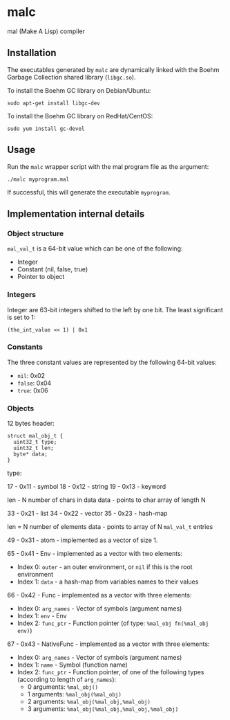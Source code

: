 # malc

mal (Make A Lisp) compiler

## Installation

The executables generated by `malc` are dynamically linked with the Boehm
Garbage Collection shared library (`libgc.so`).

To install the Boehm GC library on Debian/Ubuntu:

    sudo apt-get install libgc-dev

To install the Boehm GC library on RedHat/CentOS:

    sudo yum install gc-devel

## Usage

Run the `malc` wrapper script with the mal program file as the argument:

    ./malc myprogram.mal

If successful, this will generate the executable `myprogram`.

## Implementation internal details

### Object structure

`mal_val_t` is a 64-bit value which can be one of the following:

* Integer
* Constant (nil, false, true)
* Pointer to object

### Integers

Integer are 63-bit integers shifted to the left by one bit. The least
significant is set to 1:

    (the_int_value << 1) | 0x1

### Constants

The three constant values are represented by the following 64-bit values:

* `nil`: 0x02
* `false`: 0x04
* `true`: 0x06

### Objects

12 bytes header:

```
struct mal_obj_t {
  uint32_t type;
  uint32_t len;
  byte* data;
}
```

type:

17 - 0x11 - symbol
18 - 0x12 - string
19 - 0x13 - keyword

 len - N number of chars in data
 data - points to char array of length N

33 - 0x21 - list
34 - 0x22 - vector
35 - 0x23 - hash-map

  len = N number of elements
  data - points to array of N `mal_val_t` entries

49 - 0x31 - atom - implemented as a vector of size 1.

65 - 0x41 - Env - implemented as a vector with two elements:

* Index 0: `outer` - an outer environment, or `nil` if this is the root environment
* Index 1: `data` - a hash-map from variables names to their values

66 - 0x42 - Func - implemented as a vector with three elements:

* Index 0: `arg_names` - Vector of symbols (argument names)
* Index 1: `env` - Env
* Index 2: `func_ptr` - Function pointer (of type: `%mal_obj fn(%mal_obj env)`)

67 - 0x43 - NativeFunc - implemented as a vector with three elements:

* Index 0: `arg_names` - Vector of symbols (argument names)
* Index 1: `name` - Symbol (function name)
* Index 2: `func_ptr` - Function pointer, of one of the following types (according to length of `arg_names`):
  - 0 arguments: `%mal_obj()`
  - 1 arguments: `%mal_obj(%mal_obj)`
  - 2 arguments: `%mal_obj(%mal_obj,%mal_obj)`
  - 3 arguments: `%mal_obj(%mal_obj,%mal_obj,%mal_obj)`
